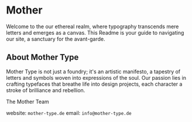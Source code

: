 # Mother

Welcome to the our ethereal realm, where typography transcends mere letters and emerges as a canvas. This Readme is your guide to navigating our site, a sanctuary for the avant-garde.

## About Mother Type

Mother Type is not just a foundry; it's an artistic manifesto, a tapestry of letters and symbols woven into expressions of the soul. Our passion lies in crafting typefaces that breathe life into design projects, each character a stroke of brilliance and rebellion.


The Mother Team


website: `mother-type.de`
email: `info@mother-type.de`